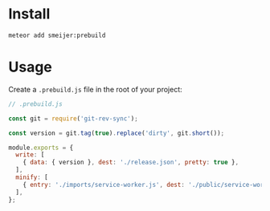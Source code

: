 # Install

```
meteor add smeijer:prebuild
```

# Usage

Create a `.prebuild.js` file in the root of your project:

```js
// .prebuild.js

const git = require('git-rev-sync');

const version = git.tag(true).replace('dirty', git.short());

module.exports = {
  write: [
    { data: { version }, dest: './release.json', pretty: true },
  ],
  minify: [
    { entry: './imports/service-worker.js', dest: './public/service-worker.min.js', compile: true },
  ],
};
```
